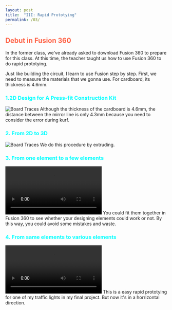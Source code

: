 ```yaml
---
layout: post
title:  "III: Rapid Prototying"
permalink: /03/
---
```


<h2 style="color:Tomato;"> Debut in Fusion 360</h2>

In the former class, we've already asked to download Fusion 360 to prepare for this class. At this time, the teacher taught us how to use Fusion 360 to do rapid prototying. 

Just like building the circuit, I learn to use Fusion step by step. First, we need to measure the materials that we gonna use. For cardboard, its thickness is 4.6mm.

<h3 style="color:Aqua;"> 1.2D Design for A Press-fit Construction Kit</h3>
<img src="a.jpeg" alt="Board Traces">
Although the thickness of the cardboard is 4.6mm, the distance between the mirror line is only 4.3mm because you need to consider the error during kurf.

<h3 style="color:Aqua;"> 2. From 2D to 3D</h3>
<img src="b.png" alt="Board Traces">
We do this procedure by extruding.

<h3 style="color:Aqua;"> 3. From one element to a few elements</h3>
<video controls>
	<source src="c.mp4" type="video/mp4">
</video>
You could fit them together in Fusion 360 to see whether your designing elements could work or not. By this way, you could avoid some mistakes and waste.

<h3 style="color:Aqua;"> 4. From same elements to various elements</h3>
<video controls>
	<source src="d.mp4" type="video/mp4">
</video>
This is a easy rapid prototying for one of my traffic lights in my final project. But now it's in a horrizontal direction.
